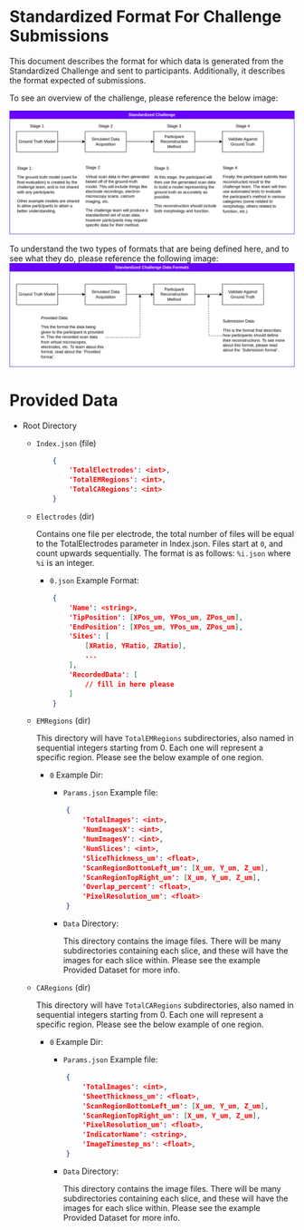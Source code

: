 # Standardized Format For Challenge Submissions

This document describes the format for which data is generated from the Standardized Challenge and sent to participants. Additionally, it describes the format expected of submissions.

To see an overview of the challenge, please reference the below image:

![Standardized Challenge Overview](Diagrams/ChallengeStructure.drawio.png)


To understand the two types of formats that are being defined here, and to see what they do, please reference the following image:
![Standardized Challenge Data Formats](Diagrams/ChallengeStructure-FormatAnnotations.drawio.png)



# Provided Data

- Root Directory

    - `Index.json` (file)
        
        ```json
            {
                'TotalElectrodes': <int>,
                'TotalEMRegions': <int>,
                'TotalCARegions': <int>
            }
        ```

    - `Electrodes` (dir)
        
        Contains one file per electrode, the total number of files will be equal to the TotalElectrodes parameter in Index.json.
        Files start at `0`, and count upwards sequentially.
        The format is as follows: `%i.json` where `%i` is an integer.

        - `0.json` Example Format:

        ```json
            {
                'Name': <string>,
                'TipPosition': [XPos_um, YPos_um, ZPos_um],
                'EndPosition': [XPos_um, YPos_um, ZPos_um],
                'Sites': [
                    [XRatio, YRatio, ZRatio],
                    ...
                ],
                'RecordedData': [
                    // fill in here please
                ]
            }
        ```



    - `EMRegions` (dir)

        This directory will have `TotalEMRegions` subdirectories, also named in sequential integers starting from 0.
        Each one will represent a specific region. 
        Please see the below example of one region.

        - `0` Example Dir:

            - `Params.json` Example file: 
            ```json
                {
                    'TotalImages': <int>,
                    'NumImagesX': <int>,
                    'NumImagesY': <int>,
                    'NumSlices': <int>,
                    'SliceThickness_um': <float>,
                    'ScanRegionBottomLeft_um': [X_um, Y_um, Z_um],
                    'ScanRegionTopRight_um': [X_um, Y_um, Z_um],
                    'Overlap_percent': <float>,
                    'PixelResolution_um': <float>
                }
            ```

            - `Data` Directory:

                This directory contains the image files.
                There will be many subdirectories containing each slice, and these will have the images for each slice within.
                Please see the example Provided Dataset for more info.

    - `CARegions` (dir)

        This directory will have `TotalCARegions` subdirectories, also named in sequential integers starting from 0.
        Each one will represent a specific region. 
        Please see the below example of one region.

        - `0` Example Dir:

            - `Params.json` Example file: 
            ```json
                {
                    'TotalImages': <int>,
                    'SheetThickness_um': <float>,
                    'ScanRegionBottomLeft_um': [X_um, Y_um, Z_um],
                    'ScanRegionTopRight_um': [X_um, Y_um, Z_um],
                    'PixelResolution_um': <float>,
                    'IndicatorName': <string>,
                    'ImageTimestep_ms': <float>,
                }
            ```

            - `Data` Directory:

                This directory contains the image files.
                There will be many subdirectories containing each slice, and these will have the images for each slice within.
                Please see the example Provided Dataset for more info.
